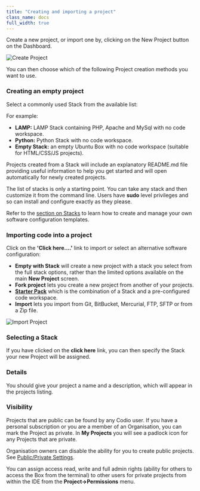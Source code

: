 ```yaml
---
title: "Creating and importing a project"
class_name: docs
full_width: true
---
```


Create a new project, or import one by, clicking on the New Project button on the Dashboard.

<img alt="Create Project" src="/img/docs/project_create.png" class="simple"/>

You can then choose which of the following Project creation methods you want to use.

### Creating an empty project

Select a commonly used Stack from the available list:

For example:

- **LAMP:** LAMP Stack containing PHP, Apache and MySql with no code workspace.
- **Python:** Python Stack with no code workspace.
- **Empty Stack:** an empty Ubuntu Box with no code workspace (suitable for HTML/CSS/JS projects).

Projects created from a Stack will include an explanatory README.md file providing useful information to help you get started and will open automatically for newly created projects.

The list of stacks is only a starting point. You can take any stack and then customize it from the command line. Users have **sudo** level privileges and so can install and configure exactly as they please.

Refer to the [section on Stacks](/docs/project/stacks) to learn how to create and manage your own software configuration templates.

### Importing code into a project

Click on the **'Click here....'** link to import or select an alternative software configuration:

- **Empty with Stack** will create a new project with a stack you select from the full stack options, rather than the limited options available on the main **New Project** screen.
- **Fork project** lets you create a new project from another of your projects.
- **[Starter Pack](/docs/project/packs/)** which is the combination of a Stack and a pre-configured code workspace.
- **Import** lets you import from Git, BitBucket, Mercurial, FTP, SFTP or from a Zip file.


<img alt="Import Project" src="/img/docs/project_create_other.png" class="simple"/>


### Selecting a Stack
If you have clicked on the **click here** link, you can then specify the Stack your new Project will be assigned.

### Details
You should give your project a name and a description, which will appear in the projects listing.


### Visibility
Projects that are public can be found by any Codio user. If you have a personal subscription or you are a member of an Organisation, you can mark the Project as private. In **My Projects** you will see a padlock icon for any Projects that are private.

Organisation owners can disable the ability for you to create public projects. See [Public/Private Settings](/docs/dashboard/create/public_private). 

You can assign access read, write and full admin rights (ability for others to access the Box from the terminal) to other users for private projects from within the IDE from the **Project->Permissions** menu.

